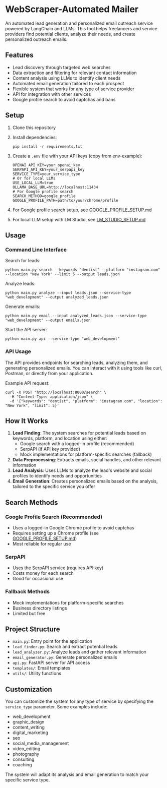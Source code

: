 # WebScraper-Automated Mailer

An automated lead generation and personalized email outreach service powered by LangChain and LLMs. This tool helps freelancers and service providers find potential clients, analyze their needs, and create personalized outreach emails.

## Features

- Lead discovery through targeted web searches
- Data extraction and filtering for relevant contact information
- Content analysis using LLMs to identify client needs
- Automated email generation tailored to each prospect
- Flexible system that works for any type of service provider
- API for integration with other services
- Google profile search to avoid captchas and bans

## Setup

1. Clone this repository
2. Install dependencies:
   ```
   pip install -r requirements.txt
   ```
3. Create a `.env` file with your API keys (copy from env-example):
   ```
   OPENAI_API_KEY=your_openai_key
   SERPAPI_API_KEY=your_serpapi_key
   SERVICE_TYPE=your_service_type
   # Or for local LLMs
   USE_LOCAL_LLM=true
   OLLAMA_BASE_URL=http://localhost:11434
   # For Google profile search
   SEARCH_METHOD=google_profile
   GOOGLE_PROFILE_PATH=path/to/your/chrome/profile
   ```

4. For Google profile search setup, see [GOOGLE_PROFILE_SETUP.md](GOOGLE_PROFILE_SETUP.md)
5. For local LLM setup with LM Studio, see [LM_STUDIO_SETUP.md](LM_STUDIO_SETUP.md)

## Usage

### Command Line Interface

Search for leads:
```
python main.py search --keywords "dentist" --platform "instagram.com" --location "New York" --limit 5 --output leads.json
```

Analyze leads:
```
python main.py analyze --input leads.json --service-type "web_development" --output analyzed_leads.json
```

Generate emails:
```
python main.py email --input analyzed_leads.json --service-type "web_development" --output emails.json
```

Start the API server:
```
python main.py api --service-type "web_development"
```

### API Usage

The API provides endpoints for searching leads, analyzing them, and generating personalized emails. You can interact with it using tools like curl, Postman, or directly from your application.

Example API request:
```
curl -X POST "http://localhost:8000/search" \
  -H "Content-Type: application/json" \
  -d '{"keywords": "dentist", "platform": "instagram.com", "location": "New York", "limit": 5}'
```

## How It Works

1. **Lead Finding**: The system searches for potential leads based on keywords, platform, and location using either:
   - Google search with a logged-in profile (recommended)
   - SerpAPI (if API key provided)
   - Mock implementations for platform-specific searches (fallback)
2. **Data Preprocessing**: Extracts emails, social handles, and other relevant information
3. **Lead Analysis**: Uses LLMs to analyze the lead's website and social profiles to identify needs and opportunities
4. **Email Generation**: Creates personalized emails based on the analysis, tailored to the specific service you offer

## Search Methods

### Google Profile Search (Recommended)
- Uses a logged-in Google Chrome profile to avoid captchas
- Requires setting up a Chrome profile (see [GOOGLE_PROFILE_SETUP.md](GOOGLE_PROFILE_SETUP.md))
- Most reliable for regular use

### SerpAPI
- Uses the SerpAPI service (requires API key)
- Costs money for each search
- Good for occasional use

### Fallback Methods
- Mock implementations for platform-specific searches
- Business directory listings
- Limited but free

## Project Structure

- `main.py`: Entry point for the application
- `lead_finder.py`: Search and extract potential leads
- `lead_analyzer.py`: Analyze leads and gather relevant information
- `email_generator.py`: Generate personalized emails
- `api.py`: FastAPI server for API access
- `templates/`: Email templates
- `utils/`: Utility functions

## Customization

You can customize the system for any type of service by specifying the `service_type` parameter. Some examples include:
- web_development
- graphic_design
- content_writing
- digital_marketing
- seo
- social_media_management
- video_editing
- photography
- consulting
- coaching

The system will adapt its analysis and email generation to match your specific service type. 
